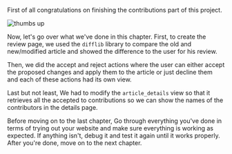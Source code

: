 First of all congratulations on finishing the contributions part of this project. 

![thumbs up](https://media.giphy.com/media/3o7abGQa0aRJUurpII/giphy.gif)

Now, let's go over what we've done in this chapter. First, to create the review page, we used the `difflib` library to compare the old and new/modified article and showed the difference to the user for his review.


Then, we did the accept and reject actions where the user can either accept the proposed changes and apply them to the article or just decline them and each of these actions had its own view.


Last but not least, We had to modify the `article_details` view so that it retrieves all the accepted to contributions so we can show the names of the contributors in the details page.


Before moving on to the last chapter, Go through everything you've done in terms of trying out your website and make sure everything is working as expected. If anything isn't, debug it and test it again until it works properly. After you're done, move on to the next chapter.